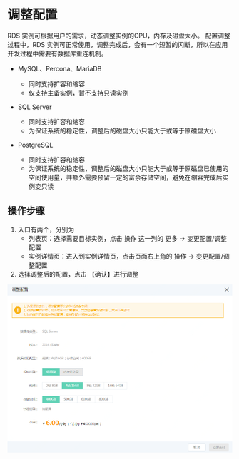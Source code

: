 # 调整配置

RDS 实例可根据用户的需求，动态调整实例的CPU，内存及磁盘大小。 配置调整过程中，RDS 实例可正常使用，调整完成后，会有一个短暂的闪断，所以在应用开发过程中需要有数据库重连机制。

- MySQL、Percona、MariaDB
  - 同时支持扩容和缩容
  - 仅支持主备实例，暂不支持只读实例
  
- SQL Server
  - 同时支持扩容和缩容
  - 为保证系统的稳定性，调整后的磁盘大小只能大于或等于原磁盘大小
  
- PostgreSQL 
  - 同时支持扩容和缩容
  - 为保证系统的稳定性，调整后的磁盘大小只能大于或等于原磁盘已使用的空间使用量，并额外需要预留一定的富余存储空间，避免在缩容完成后实例变只读
  
## 操作步骤
1. 入口有两个，分别为
    * 列表页：选择需要目标实例，点击 操作 这一列的 更多 -> 变更配置/调整配置
    * 实例详情页：进入到实例详情页，点击页面右上角的 操作 -> 变更配置/调整配置
2. 选择调整后的配置，点击 【确认】进行调整
    
![调整配置](../../../../../image/RDS/Modify-Instance-Spec.png)
